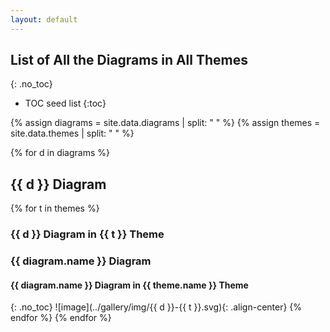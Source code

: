 ```yaml
---
layout: default
---
```

## List of All the Diagrams in All Themes
{: .no_toc}

* TOC seed list
{:toc}

{% assign diagrams = site.data.diagrams | split: " " %}
{% assign themes = site.data.themes | split: " " %}

{% for d in diagrams %}
## {{ d }} Diagram
{% for t in themes %}
### {{ d }} Diagram in {{ t }} Theme
### {{ diagram.name }} Diagram
#### {{ diagram.name }} Diagram in {{ theme.name }} Theme
{: .no_toc}
![image](../gallery/img/{{ d }}-{{ t }}.svg){: .align-center}
{% endfor %}
{% endfor %}

